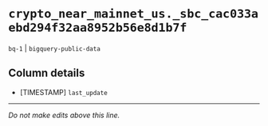 # `crypto_near_mainnet_us._sbc_cac033aebd294f32aa8952b56e8d1b7f`
`bq-1` | `bigquery-public-data`

## Column details
* [TIMESTAMP] `last_update`

-------------------------------------------------------------------------------
*Do not make edits above this line.*
